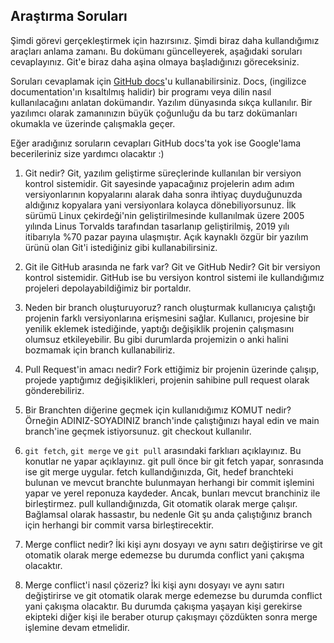 ## Araştırma Soruları

Şimdi görevi gerçekleştirmek için hazırsınız. Şimdi biraz daha kullandığımız araçları anlama zamanı. Bu dokümanı güncelleyerek, aşağıdaki soruları cevaplayınız. Git'e biraz daha aşina olmaya başladığınızı göreceksiniz. 

Soruları cevaplamak için [GitHub docs](https://docs.github.com/en)'u kullanabilirsiniz. Docs, (ingilizce documentation'ın kısaltılmış halidir) bir programı veya dilin nasıl kullanılacağını anlatan dokümandır. Yazılım dünyasında sıkça kullanılır. Bir yazılımcı olarak zamanınızın büyük çoğunluğu da bu tarz dokümanları okumakla ve üzerinde çalışmakla geçer.

Eğer aradığınız soruların cevapları GitHub docs'ta yok ise Google'lama becerileriniz size yardımcı olacaktır :)

1. Git nedir?
Git, yazılım geliştirme süreçlerinde kullanılan bir versiyon kontrol sistemidir. Git sayesinde yapacağınız projelerin adım adım versiyonlarının kopyalarını alarak daha sonra ihtiyaç duyduğunuzda aldığınız kopyalara yani versiyonlara kolayca dönebiliyorsunuz.  İlk sürümü Linux çekirdeği'nin geliştirilmesinde kullanılmak üzere 2005 yılında Linus Torvalds tarafından tasarlanıp geliştirilmiş, 2019 yılı itibarıyla %70 pazar payına ulaşmıştır. Açık kaynaklı özgür bir yazılım ürünü olan Git'i istediğiniz gibi kullanabilirsiniz.

2. Git ile GitHub arasında ne fark var?
Git ve GitHub Nedir? Git bir versiyon kontrol sistemidir. GitHub ise bu versiyon kontrol sistemi ile kullandığımız projeleri depolayabildiğimiz bir portaldır.

3. Neden bir branch oluşturuyoruz? 
ranch oluşturmak kullanıcıya çalıştığı projenin farklı versiyonlarına erişmesini sağlar. Kullanıcı, projesine bir yenilik eklemek istediğinde, yaptığı değişiklik projenin çalışmasını olumsuz etkileyebilir. Bu gibi durumlarda projemizin o anki halini bozmamak için branch kullanabiliriz.

4. Pull Request'in amacı nedir?
Fork ettiğimiz bir projenin üzerinde çalışıp, projede yaptığımız değişiklikleri, projenin sahibine pull request olarak gönderebiliriz.

5. Bir Branchten diğerine geçmek için kullanıdığımız KOMUT nedir? Örneğin ADINIZ-SOYADINIZ branch'inde çalıştığınızı hayal edin ve main branch'ine geçmek istiyorsunuz.
git checkout kullanılır.

6. `git fetch`, `git merge` ve `git pull` arasındaki farklıarı açıklayınız. Bu konutlar ne yapar açıklayınız.
git pull önce bir git fetch yapar, sonrasında ise git merge uygular. fetch kullandığınızda, Git, hedef branchteki bulunan ve mevcut branchte bulunmayan herhangi bir commit işlemini yapar ve yerel reponuza kaydeder. Ancak, bunları mevcut branchiniz ile birleştirmez. pull kullandığınızda, Git otomatik olarak merge çalışır. Bağlamsal olarak hassastır, bu nedenle Git şu anda çalıştığınız branch için herhangi bir commit varsa birleştirecektir.

7. Merge conflict nedir?
İki kişi aynı dosyayı ve aynı satırı değiştirirse ve git otomatik olarak merge edemezse bu durumda conflict yani çakışma olacaktır.

8. Merge conflict'i nasıl çözeriz?
İki kişi aynı dosyayı ve aynı satırı değiştirirse ve git otomatik olarak merge edemezse bu durumda conflict yani çakışma olacaktır. Bu durumda çakışma yaşayan kişi gerekirse ekipteki diğer kişi ile beraber oturup çakışmayı çözdükten sonra merge işlemine devam etmelidir.

